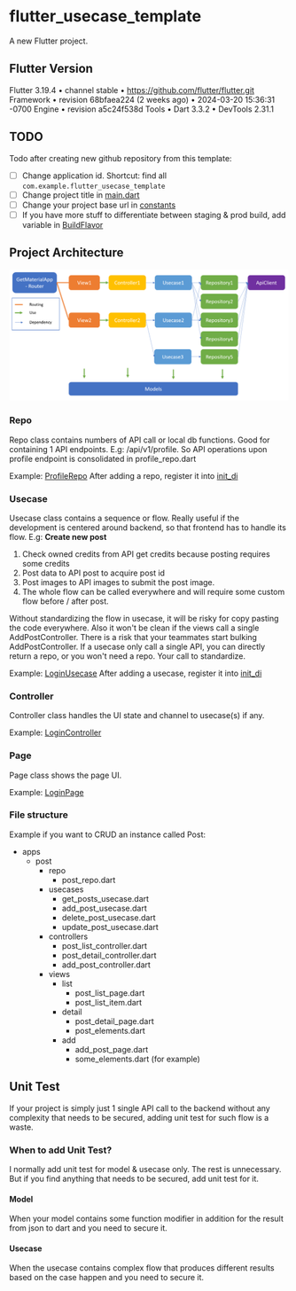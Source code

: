 # flutter_usecase_template

A new Flutter project.

## Flutter Version

Flutter 3.19.4 • channel stable • https://github.com/flutter/flutter.git
Framework • revision 68bfaea224 (2 weeks ago) • 2024-03-20 15:36:31 -0700
Engine • revision a5c24f538d
Tools • Dart 3.3.2 • DevTools 2.31.1

## TODO

Todo after creating new github repository from this template:

- [ ] Change application id. Shortcut: find all `com.example.flutter_usecase_template`
- [ ] Change project title in [main.dart](/lib/main.dart)
- [ ] Change your project base url in [constants](/lib/configs/constants.dart)
- [ ] If you have more stuff to differentiate between staging & prod build, add variable in [BuildFlavor](/lib/configs/flavors.dart)

## Project Architecture

![Architecture Image](architecture_image.png)

### Repo

Repo class contains numbers of API call or local db functions.
Good for containing 1 API endpoints. E.g: /api/v1/profile.
So API operations upon profile endpoint is consolidated in profile_repo.dart

Example: [ProfileRepo](/lib/apps/profile/repo/profile_repo.dart)
After adding a repo, register it into [init_di](/lib/init_di.dart)

### Usecase

Usecase class contains a sequence or flow.
Really useful if the development is centered around backend, so that frontend has to handle its flow.
E.g: **Create new post**

1. Check owned credits from API get credits because posting requires some credits
2. Post data to API post to acquire post id
3. Post images to API images to submit the post image.
4. The whole flow can be called everywhere and will require some custom flow before / after post.

Without standardizing the flow in usecase, it will be risky for copy pasting the code everywhere.
Also it won't be clean if the views call a single AddPostController. There is a risk that your teammates start bulking AddPostController.
If a usecase only call a single API, you can directly return a repo, or you won't need a repo. Your call to standardize.

Example: [LoginUsecase](/lib/apps/auth/usecases/login_usecase.dart)
After adding a usecase, register it into [init_di](/lib/init_di.dart)

### Controller

Controller class handles the UI state and channel to usecase(s) if any.

Example: [LoginController](/lib/apps/auth/controllers/login_controller.dart)

### Page

Page class shows the page UI.

Example: [LoginPage](/lib/apps/auth/views/login/login_page.dart)

### File structure

Example if you want to CRUD an instance called Post:

- apps
  - post
    - repo
      - post_repo.dart
    - usecases
      - get_posts_usecase.dart
      - add_post_usecase.dart
      - delete_post_usecase.dart
      - update_post_usecase.dart
    - controllers
      - post_list_controller.dart
      - post_detail_controller.dart
      - add_post_controller.dart
    - views
      - list
        - post_list_page.dart
        - post_list_item.dart
      - detail
        - post_detail_page.dart
        - post_elements.dart
      - add
        - add_post_page.dart
        - some_elements.dart (for example)

## Unit Test

If your project is simply just 1 single API call to the backend without any complexity that needs to be secured, adding unit test for such flow is a waste.

### When to add Unit Test?

I normally add unit test for model & usecase only. The rest is unnecessary. But if you find anything that needs to be secured, add unit test for it.

#### Model

When your model contains some function modifier in addition for the result from json to dart and you need to secure it.

#### Usecase

When the usecase contains complex flow that produces different results based on the case happen and you need to secure it.
